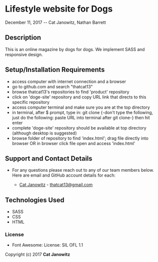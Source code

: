 # Lifestyle website for Dogs
December 11, 2017 -- Cat Janowitz, Nathan Barrett

## Description
This is an online magazine by dogs for dogs. We implement SASS and responsive design.

## Setup/Installation Requirements

* access computer with internet connection and a browser
* go to github.com and search "thatcat13"
* browse thatcat13's repositories to find 'product' repository
* click on 'doge-site' repository and copy URL link that directs to this specific repository
* access computer terminal and make sure you are at the top directory
* in terminal, after $ prompt, type in: git clone {-don't type the following, just do the following: paste URL into terminal after git clone-} then hit enter
* complete 'doge-site' repository should be available at top directory (although desktop is suggested)
* browse folder of repository to find 'index.html'; drag file directly into browser OR in browser click file open and access 'index.html'


## Support and Contact Details
* For any questions please reach out to any of our team members below. Here are email and GitHub account details for each:

  * [Cat Janowitz](https://github.com/thatcat13) - thatcat13@gmail.com


## Technologies Used
* SASS
* CSS
* HTML


### License
* Font Awesome: License: SIL OFL 1.1



Copyright (c) 2017 **Cat Janowitz**
